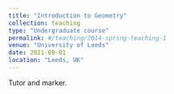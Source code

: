 ```yaml
---
title: "Introduction to Geometry"
collection: teaching
type: "Undergraduate course"
permalink: #/teaching/2014-spring-teaching-1
venue: "University of Leeds"
date: 2021-09-01
location: "Leeds, UK"
---
```


Tutor and marker.

